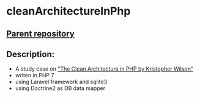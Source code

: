 # cleanArchitectureInPhp

## [Parent repository](https://github.com/L37sg0/cleanArchitectureInPhp)

## Description:

- A study case on ["The Clean Architecture in PHP by Kristopher Wilson"](https://www.google.com/search?channel=fs&client=ubuntu&q=The+Clean+Architecture+in+PHP+by+Kristopher+Wilson)
- writen in PHP 7
- using Laravel framework and sqlite3
- using Doctrine2 as DB data mapper